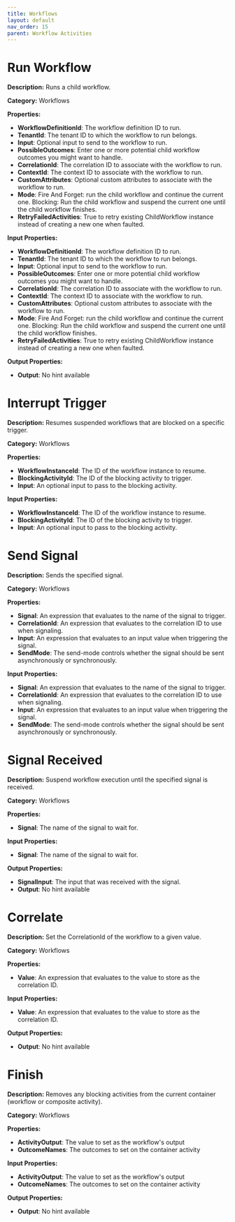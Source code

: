 ```yaml
---
title: Workflows
layout: default
nav_order: 15
parent: Workflow Activities
---
```



# Run Workflow
**Description:** Runs a child workflow.

**Category:** Workflows

**Properties:**
- **WorkflowDefinitionId**: The workflow definition ID to run.
- **TenantId**: The tenant ID to which the workflow to run belongs.
- **Input**: Optional input to send to the workflow to run.
- **PossibleOutcomes**: Enter one or more potential child workflow outcomes you might want to handle.
- **CorrelationId**: The correlation ID to associate with the workflow to run.
- **ContextId**: The context ID to associate with the workflow to run.
- **CustomAttributes**: Optional custom attributes to associate with the workflow to run.
- **Mode**: Fire And Forget: run the child workflow and continue the current one. Blocking: Run the child workflow and suspend the current one until the child workflow finishes.
- **RetryFailedActivities**: True to retry existing ChildWorkflow instance instead of creating a new one when faulted.

**Input Properties:**
- **WorkflowDefinitionId**: The workflow definition ID to run.
- **TenantId**: The tenant ID to which the workflow to run belongs.
- **Input**: Optional input to send to the workflow to run.
- **PossibleOutcomes**: Enter one or more potential child workflow outcomes you might want to handle.
- **CorrelationId**: The correlation ID to associate with the workflow to run.
- **ContextId**: The context ID to associate with the workflow to run.
- **CustomAttributes**: Optional custom attributes to associate with the workflow to run.
- **Mode**: Fire And Forget: run the child workflow and continue the current one. Blocking: Run the child workflow and suspend the current one until the child workflow finishes.
- **RetryFailedActivities**: True to retry existing ChildWorkflow instance instead of creating a new one when faulted.

**Output Properties:**
- **Output**: No hint available

# Interrupt Trigger
**Description:** Resumes suspended workflows that are blocked on a specific trigger.

**Category:** Workflows

**Properties:**
- **WorkflowInstanceId**: The ID of the workflow instance to resume.
- **BlockingActivityId**: The ID of the blocking activity to trigger.
- **Input**: An optional input to pass to the blocking activity.

**Input Properties:**
- **WorkflowInstanceId**: The ID of the workflow instance to resume.
- **BlockingActivityId**: The ID of the blocking activity to trigger.
- **Input**: An optional input to pass to the blocking activity.

# Send Signal
**Description:** Sends the specified signal.

**Category:** Workflows

**Properties:**
- **Signal**: An expression that evaluates to the name of the signal to trigger.
- **CorrelationId**: An expression that evaluates to the correlation ID to use when signaling.
- **Input**: An expression that evaluates to an input value when triggering the signal.
- **SendMode**: The send-mode controls whether the signal should be sent asynchronously or synchronously.

**Input Properties:**
- **Signal**: An expression that evaluates to the name of the signal to trigger.
- **CorrelationId**: An expression that evaluates to the correlation ID to use when signaling.
- **Input**: An expression that evaluates to an input value when triggering the signal.
- **SendMode**: The send-mode controls whether the signal should be sent asynchronously or synchronously.

# Signal Received
**Description:** Suspend workflow execution until the specified signal is received.

**Category:** Workflows

**Properties:**
- **Signal**: The name of the signal to wait for.

**Input Properties:**
- **Signal**: The name of the signal to wait for.

**Output Properties:**
- **SignalInput**: The input that was received with the signal.
- **Output**: No hint available

# Correlate

**Description:** Set the CorrelationId of the workflow to a given value.

**Category:** Workflows

**Properties:**
- **Value**: An expression that evaluates to the value to store as the correlation ID.

**Input Properties:**
- **Value**: An expression that evaluates to the value to store as the correlation ID.

**Output Properties:**
- **Output**: No hint available


# Finish
**Description:** Removes any blocking activities from the current container (workflow or composite activity).

**Category:** Workflows

**Properties:**
- **ActivityOutput**: The value to set as the workflow's output
- **OutcomeNames**: The outcomes to set on the container activity

**Input Properties:**
- **ActivityOutput**: The value to set as the workflow's output
- **OutcomeNames**: The outcomes to set on the container activity

**Output Properties:**
- **Output**: No hint available
